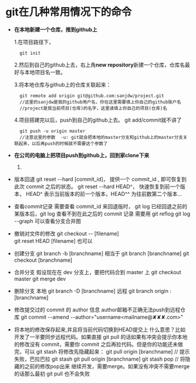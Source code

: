 # git在几种常用情况下的命令

- **在本地新建一个仓库，推到github上**

    1.在项目路径下，

        git init
    2.然后到自己的github上去，右上角**new repository**新建一个仓库，仓库名最好与本地项目名一致。

    3.将本地仓库与github上的仓库关联起来：

        git remote add origin git@github.com:sanjdw/project.git
        //这里的sanjdw是我的github用户名，你在这里需要填上你自己的github账户名
        //project是我当前项目(仓库)的名字，这里请填上你自己的项目(仓库)名
    4.项目搭建完以后，push到自己的github上去。
        git add/commit就不讲了

        git push -u origin master
        //注意这里的参数  -u: git就会把本地的master分支和github上的master分支关联起来，以后再push的时候就不需要这个参数了

- **在公司的电脑上把项目push到github上，回到家clone下来**

     1.

-  版本回退
git reset --hard [commit_id]， 提供一个 commit_id , 即可恢复到此次 commit 之后的状态。
git reset --hard HEAD^， 快速恢复到前一个版本， HEAD^ 表示当前版本的前一个版本，HEAD^^ 为往前数第二个版本...

- 查看commit记录
需要查看 commit_id 来回退版时， git log
已经回退之前的某版本后，git log 查看不到在此之后的 commit 记录
需要用 git reflog 
git log --graph 可以查看分支合并图

- 撤销对文件的修改
git checkout -- [filename]  
git reset HEAD [filename] 也可以

- 创建分支
git branch -b [branchname]
相当于
git branch [branchname]
git checkout [branchname]

- 合并分支
假设现在在 dev 分支上，要把代码合到 master 上
git checkout master
git merge dev 

- 删除分支
本地 git branch -D [branchname]
远程 git branch origin :[branchname]

- 修改提交过的 commit 的 author 信息
author邮箱不正确无法push到远程仓库
git commit --amend --author="username&lt;mailname@✘✘✘.com&gt;"

- 将本地的修改保存起来,并且将当前代码切换到HEAD提交上
什么意思？比如开发了一半要同步远程代码。如果直接 git pull 的话如果有冲突会提示你本地的修改没有 commit，需要你 commit 之后再拉代码。但是你的功能还未做完，可以 git stash 将修改先隐藏起来：
git pull origin [branchname]
// 提示失败，巴拉巴拉
git stash
git pull origin [branchname]
git stash pop // 将隐藏的之前的修改pop出来
继续开发，需要merge。如果没有冲突不需要merge的话那么最初 git pull 也不会失败